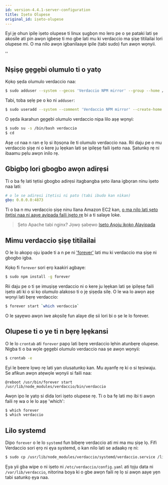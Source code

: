 ```yaml
---
id: version-4.4.1-server-configuration
title: Iṣeto Olupese
original_id: iṣeto-olupese
---
```


Eyi jẹ ohun ipilẹ iṣeto olupese ti linux ṣugbọn mo lero pe o ṣe pataki lati ṣe akosile ati pin awọn igbesẹ ti mo gbe lati mu ki verdaccio ma ṣiṣẹ titilailai lori olupese mi. O ma nilo awọn igbanilaaye ipile (tabi sudo) fun awọn wọnyii.

<div id="codefund">''</div>

## Nṣiṣẹ gẹgẹbi olumulo ti o yatọ
Kọkọ ṣẹda olumulo verdaccio naa:

```bash
$ sudo adduser --system --gecos 'Verdaccio NPM mirror' --group --home /var/lib/verdaccio verdaccio
```

Tabi, toba sẹlẹ pe o ko ni `adduser`:

```bash
$ sudo useradd --system --comment 'Verdaccio NPM mirror' --create-home --home-dir /var/lib/verdaccio --shell /sbin/nologin verdaccio
```

O ṣẹda ikarahun gẹgẹbi olumulo verdaccio nipa lilo aṣẹ wọnyi:

```bash
$ sudo su -s /bin/bash verdaccio
$ cd
```

Aṣẹ `cd` naa n ran ẹ lọ si itọsọna ile ti olumulo verdaccio naa. Rii daju pe o mu verdaccio ṣiṣẹ ni o kere ju lẹẹkan lati ṣe ipilẹṣẹ faili iṣeto naa. Ṣatunkọ rẹ ni ibaamu pẹlu awọn inilo rẹ.

## Gbigbọ lori gbogbo awọn adirẹsi
Ti o ba fẹ lati tẹtisi gbogbo adirẹsi itagbangba ṣeto ilana igbọran ninu iṣeto naa lati:
```yaml
# o le se adirẹsi itẹtisi ni pato (tabi ibudo kan nìkan)
gbọ: 0.0.0.0:4873
```

Ti o ba n mu verdaccio ṣiṣẹ ninu Ilana Amazon EC2 kan, [o ma nilo lati ṣeto itẹtisi naa ni aaye ayipada faili iṣeto rẹ](https://github.com/verdaccio/verdaccio/issues/314#issuecomment-327852203) bi a ti salaye loke.

> Ṣeto Apache tabi nginx? Jọwọ ṣabẹwo [Iseto Aṣoju ikọkọ Alayipada](reverse-proxy.md)

## Mimu verdaccio ṣiṣẹ titilailai
O le lo akopọ oju ipade ti a n pe ni ['forever'](https://github.com/nodejitsu/forever) lati mu ki verdaccio ma ṣiṣẹ ni gbogbo igba.

Kọkọ fi `forever` sori ẹrọ kaakiri agbaye:
```bash
$ sudo npm install -g forever
```

Rii daju pe o ti ṣe imuṣiṣẹ verdaccio ni o kere ju lẹẹkan lati ṣe ipilẹsẹ faili iṣeto ati ki o si kọ olumulo alakoso ti o jẹ ṣiṣẹda silẹ. O le wa lo awọn aṣẹ wọnyi lati bẹrẹ verdaccio:

```bash
$ forever start `which verdaccio`
```

O le ṣayẹwo awọn iwe akọsilẹ fun alaye diẹ sii lori bi o ṣe le lo forever.

## Olupese ti o ye ti n bẹrẹ lẹẹkansi
O le lo `crontab` ati `forever` papọ lati bẹrẹ verdaccio lẹhin atunbẹrẹ olupese. Nigba ti o ba wọle gẹgẹbi olumulo verdaccio naa ṣe awọn wọnyii:

```bash
$ crontab -e
```

Eyi le beere lọwọ rẹ lati yan olusatunkọ kan. Mu ayanfẹ rẹ ki o si tẹsiwaju. Se afikun awọn atẹwọle wọnyii si faili naa:

```
@reboot /usr/bin/forever start /usr/lib/node_modules/verdaccio/bin/verdaccio
```

Awọn ipo le yatọ si dida lori iṣeto olupese rẹ. Ti o ba fẹ lati mọ ibi ti awọn faili rẹ wa o le lo aṣẹ 'which':

```bash
$ which forever
$ which verdaccio
```

## Lilo systemd
Dipo `forever` o le lo `systemd` fun bibẹrẹ verdaccio ati mi ma mu ṣiṣẹ lọ. Fifi Verdaccio sori ẹrọ ni ẹya systemd, o kan nilo lati se adaakọ rẹ ni:
```bash
$ sudo cp /usr/lib/node_modules/verdaccio/systemd/verdaccio.service /lib/systemd/system/ && sudo systemctl daemon-reload
```
Ẹya yii gba wipe o ni iṣeto ni `/etc/verdaccio/config.yaml` ati tọju data ni `/var/lib/verdaccio`, nitorina boya ki o gbe awọn faili rẹ lọ si awọn aaye yẹn tabi satunkọ ẹya naa.
